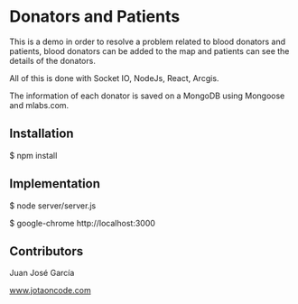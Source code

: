 # Donators and Patients

This is a demo in order to resolve a problem related to blood donators and patients, blood donators can be added to the map and patients can see the details of the donators.

All of this is done with Socket IO, NodeJs, React, Arcgis.

The information of each donator is saved on a MongoDB using Mongoose and mlabs.com.

## Installation

$ npm install

## Implementation

$ node server/server.js

$ google-chrome http://localhost:3000

## Contributors

Juan José García

www.jotaoncode.com
